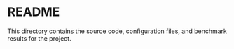 # README

This directory contains the source code, configuration files, and benchmark results for the project.
